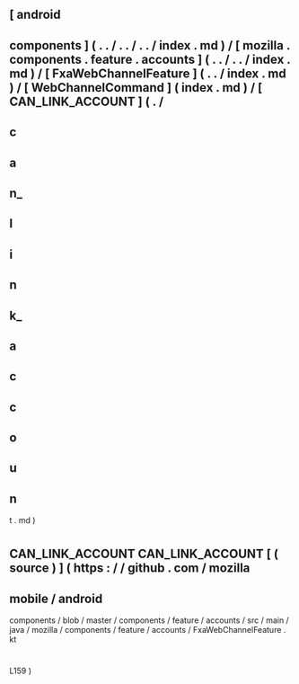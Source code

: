 [
android
-
components
]
(
.
.
/
.
.
/
.
.
/
index
.
md
)
/
[
mozilla
.
components
.
feature
.
accounts
]
(
.
.
/
.
.
/
index
.
md
)
/
[
FxaWebChannelFeature
]
(
.
.
/
index
.
md
)
/
[
WebChannelCommand
]
(
index
.
md
)
/
[
CAN_LINK_ACCOUNT
]
(
.
/
-
c
-
a
-
n_
-
l
-
i
-
n
-
k_
-
a
-
c
-
c
-
o
-
u
-
n
-
t
.
md
)
#
CAN_LINK_ACCOUNT
CAN_LINK_ACCOUNT
[
(
source
)
]
(
https
:
/
/
github
.
com
/
mozilla
-
mobile
/
android
-
components
/
blob
/
master
/
components
/
feature
/
accounts
/
src
/
main
/
java
/
mozilla
/
components
/
feature
/
accounts
/
FxaWebChannelFeature
.
kt
#
L159
)
